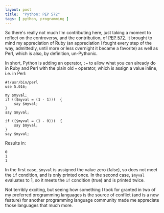 ```yaml
---
layout: post
title:  "Python: PEP 572"
tags: [ python, programming ] 
---
```


So there's really not much I'm contributing here, just taking a moment to reflect on the controversy, and the contribution, of [PEP 572](https://lwn.net/Articles/757713/). It brought to mind my appreciation of Ruby (an appreciation I fought every step of the way, admittedly, until more or less overnight it became a favorite) as well as Perl, which is also, by definition, un-Pythonic.

In short, Python is adding an operator, `:=` to allow what you can already do in Ruby and Perl with the plain old `=` operator, which is assign a value inline, i.e. in Perl:

```
#!/usr/bin/perl
use 5.016;

my $myval;
if (($myval = (1 - 1)))  {
    say $myval;
}
say $myval;

if (($myval = (1 - 0)))  {
    say $myval;
}
say $myval;
```
Results in:
```
0
1
1
```
In the first case, `$myval` is assigned the value zero (false), so does not meet the `if` condition, and is only printed once. In the second case, `$myval` evaluates to 1, so it meets the `if` condition (true) and is printed twice.

Not terribly exciting, but seeing how something I took for granted in two of my preferred programming languages is the source of conflict (and is a new feature) for another programming language community made me appreciate those languages that much more.
